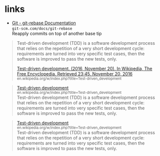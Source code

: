 # links

- [Git - git-rebase Documentation](https://git-scm.com/docs/git-rebase)  
  `git-scm.com/docs/git-rebase`  
  Reapply commits on top of another base tip



> Test-driven development (TDD) is a software development process that relies on the repetition of a very short development cycle: requirements are turned into very specific test cases, then the software is improved to pass the new tests, only. 
>
> [Test-driven development. (2016, November 20). In Wikipedia, The Free Encyclopedia. Retrieved 23:45, November 20, 2016](https://en.wikipedia.org/w/index.php?title=Test-driven_development&oldid=750634597)  
> <sub>en.wikipedia.org/w/index.php?title=Test-driven_development</sub>
<div/>


> [Test-driven development](https://en.wikipedia.org/w/index.php?title=Test-driven_development&oldid=750634597)  
> <sub>en.wikipedia.org/w/index.php?title=Test-driven_development</sub>  
> Test-driven development (TDD) is a software development process that relies on the repetition of a very short development cycle: requirements are turned into very specific test cases, then the software is improved to pass the new tests, only. 
<div/>

> [Test-driven development](https://en.wikipedia.org/w/index.php?title=Test-driven_development&oldid=750634597)  
> <sup>en.wikipedia.org/w/index.php?title=Test-driven_development</sup>  
> Test-driven development (TDD) is a software development process that relies on the repetition of a very short development cycle: requirements are turned into very specific test cases, then the software is improved to pass the new tests, only. 
<div/>


